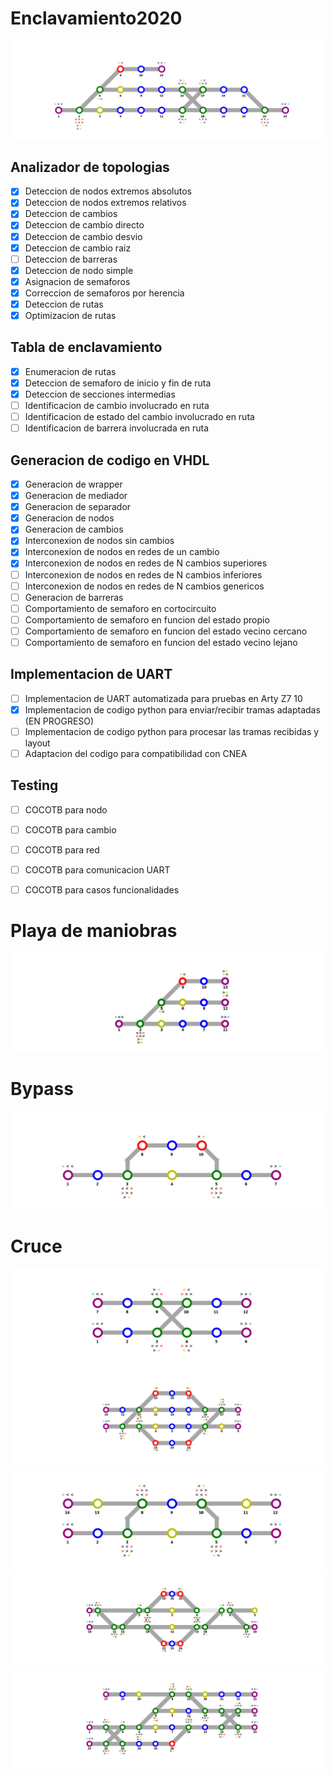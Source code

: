 # Enclavamiento2020

![Mapa_0](https://github.com/Martin-N-Menendez/Enclavamiento2020/blob/master/Mapa/Mapas/Mapa_0.png)

## Analizador de topologias
- [x] Deteccion de nodos extremos absolutos
- [x] Deteccion de nodos extremos relativos
- [x] Deteccion de cambios
- [x] Deteccion de cambio directo
- [x] Deteccion de cambio desvio
- [x] Deteccion de cambio raiz
- [ ] Deteccion de barreras
- [x] Deteccion de nodo simple
- [x] Asignacion de semaforos
- [x] Correccion de semaforos por herencia
- [x] Deteccion de rutas
- [x] Optimizacion de rutas
## Tabla de enclavamiento
- [x] Enumeracion de rutas
- [x] Deteccion de semaforo de inicio y fin de ruta
- [x] Deteccion de secciones intermedias
- [ ] Identificacion de cambio involucrado en ruta
- [ ] Identificacion de estado del cambio involucrado en ruta
- [ ] Identificacion de barrera involucrada en ruta
## Generacion de codigo en VHDL
- [x] Generacion de wrapper
- [x] Generacion de mediador
- [x] Generacion de separador
- [x] Generacion de nodos
- [x] Generacion de cambios
- [x] Interconexion de nodos sin cambios
- [x] Interconexion de nodos en redes de un cambio
- [x] Interconexion de nodos en redes de N cambios superiores
- [ ] Interconexion de nodos en redes de N cambios inferiores
- [ ] Interconexion de nodos en redes de N cambios genericos
- [ ] Generacion de barreras
- [ ] Comportamiento de semaforo en cortocircuito
- [ ] Comportamiento de semaforo en funcion del estado propio
- [ ] Comportamiento de semaforo en funcion del estado vecino cercano
- [ ] Comportamiento de semaforo en funcion del estado vecino lejano
## Implementacion de UART
- [ ] Implementacion de UART automatizada para pruebas en Arty Z7 10
- [x] Implementacion de codigo python para enviar/recibir tramas adaptadas (EN PROGRESO)
- [ ] Implementacion de codigo python para procesar las tramas recibidas y layout
- [ ] Adaptacion del codigo para compatibilidad con CNEA
## Testing
- [ ] COCOTB para nodo
- [ ] COCOTB para cambio
- [ ] COCOTB para red
- [ ] COCOTB para comunicacion UART
- [ ] COCOTB para casos funcionalidades
 

# Playa de maniobras
![Mapa_1](https://github.com/Martin-N-Menendez/Enclavamiento2020/blob/master/Mapa/Mapas/Mapa_1.png)
# Bypass
![Mapa_2](https://github.com/Martin-N-Menendez/Enclavamiento2020/blob/master/Mapa/Mapas/Mapa_2.png)
# Cruce
![Mapa_3](https://github.com/Martin-N-Menendez/Enclavamiento2020/blob/master/Mapa/Mapas/Mapa_3.png)
![Mapa_4](https://github.com/Martin-N-Menendez/Enclavamiento2020/blob/master/Mapa/Mapas/Mapa_4.png)
![Mapa_5](https://github.com/Martin-N-Menendez/Enclavamiento2020/blob/master/Mapa/Mapas/Mapa_5.png)
![Mapa_6](https://github.com/Martin-N-Menendez/Enclavamiento2020/blob/master/Mapa/Mapas/Mapa_6.png)
![Mapa_7](https://github.com/Martin-N-Menendez/Enclavamiento2020/blob/master/Mapa/Mapas/Mapa_7.png)
